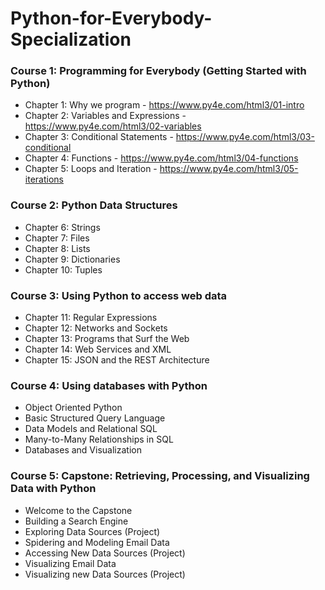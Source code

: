 # Python-for-Everybody-Specialization

### Course 1: Programming for Everybody (Getting Started with Python)
- Chapter 1: Why we program - https://www.py4e.com/html3/01-intro
- Chapter 2: Variables and Expressions - https://www.py4e.com/html3/02-variables
- Chapter 3: Conditional Statements - https://www.py4e.com/html3/03-conditional
- Chapter 4: Functions - https://www.py4e.com/html3/04-functions
- Chapter 5: Loops and Iteration - https://www.py4e.com/html3/05-iterations

### Course 2: Python Data Structures
- Chapter 6: Strings
- Chapter 7: Files
- Chapter 8: Lists
- Chapter 9: Dictionaries
- Chapter 10: Tuples

### Course 3: Using Python to access web data
- Chapter 11: Regular Expressions
- Chapter 12: Networks and Sockets
- Chapter 13: Programs that Surf the Web
- Chapter 14: Web Services and XML
- Chapter 15: JSON and the REST Architecture 

### Course 4: Using databases with Python
- Object Oriented Python
- Basic Structured Query Language
- Data Models and Relational SQL
- Many-to-Many Relationships in SQL
- Databases and Visualization

### Course 5: Capstone: Retrieving, Processing, and Visualizing Data with Python
- Welcome to the Capstone
- Building a Search Engine
- Exploring Data Sources (Project)
- Spidering and Modeling Email Data
- Accessing New Data Sources (Project)
- Visualizing Email Data
- Visualizing new Data Sources (Project)



